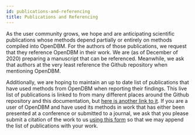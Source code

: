 ```yaml
---
id: publications-and-referencing
title: Publications and Referencing
---
```


As the user community grows, we hope and are anticipating scientific publications whose methods depend partially or entirely on methods compiled into OpenDBM. For the authors of those publications, we request that they reference OpenDBM in their work. We are (as of December of 2020) preparing a manuscript that can be referenced. Meanwhile, we ask that authors at the very least reference the Github repository when mentioning OpenDBM.

Additionally, we are hoping to maintain an up to date list of publications that have used methods from OpenDBM when reporting their findings. This live list of publications is linked to from many different places around the Github repository and this documentation, but [here is another link to it](https://docs.google.com/spreadsheets/u/2/d/1pRBWCCFMbEgZNQzm2Litm3RUQ6glwUwswrqGDePMvh0/edit#gid=0). If you are a user of OpenDBM and have used its methods in work that has either been presented at a conference or submitted to a journal, we ask that you please submit a citation of the work to us [using this form](https://forms.gle/Hb6bDL1GJvG1ByUX7) so that we may append the list of publications with your work.